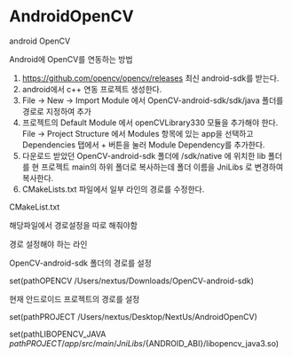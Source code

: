 # AndroidOpenCV
android OpenCV

Android에 OpenCV를 연동하는 방법
1. https://github.com/opencv/opencv/releases 최신 android-sdk를 받는다.
2. android에서 c++ 연동 프로젝트 생성한다.
3. File -> New -> Import Module 에서 OpenCV-android-sdk/sdk/java 폴더를 경로로 지정하여 추가
4. 프로젝트의 Default Module 에서 openCVLibrary330 모듈을 추가해야 한다. File -> Project Structure 에서 Modules 항목에 있는 app을 선택하고 Dependencies 탭에서 + 버튼을 눌러 Module Dependency를 추가한다.
5. 다운로드 받았던 OpenCV-android-sdk 폴더에 /sdk/native 에 위치한 lib 폴더를 현 프로젝트 main의 하위 폴더로 복사하는데 폴더 이름을 JniLibs 로 변경하여 복사한다.
6. CMakeLists.txt 파일에서 일부 라인의 경로를 수정한다.



CMakeList.txt

해당파일에서 경로설정을 따로 해줘야함

경로 설정해야 하는 라인

OpenCV-android-sdk 폴더의 경로를 설정

set(pathOPENCV /Users/nextus/Downloads/OpenCV-android-sdk)

현재 안드로이드 프로젝트의 경로를 설정

set(pathPROJECT /Users/nextus/Desktop/NextUs/AndroidOpenCV)


set(pathLIBOPENCV_JAVA ${pathPROJECT}/app/src/main/JniLibs/${ANDROID_ABI}/libopencv_java3.so)
